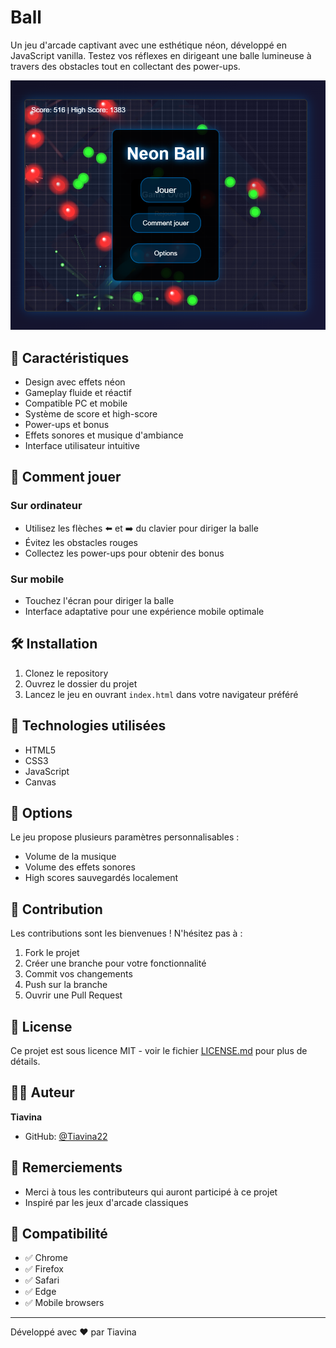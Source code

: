 # Ball

Un jeu d'arcade captivant avec une esthétique néon, développé en JavaScript vanilla. Testez vos réflexes en dirigeant une balle lumineuse à travers des obstacles tout en collectant des power-ups.

![Ball](screenshots/gameplay.png)

## 🌟 Caractéristiques

- Design avec effets néon
- Gameplay fluide et réactif
- Compatible PC et mobile
- Système de score et high-score
- Power-ups et bonus
- Effets sonores et musique d'ambiance
- Interface utilisateur intuitive

## 🎯 Comment jouer

### Sur ordinateur
- Utilisez les flèches ⬅️ et ➡️ du clavier pour diriger la balle
- Évitez les obstacles rouges
- Collectez les power-ups pour obtenir des bonus

### Sur mobile
- Touchez l'écran pour diriger la balle
- Interface adaptative pour une expérience mobile optimale

## 🛠️ Installation

1. Clonez le repository
2. Ouvrez le dossier du projet
3. Lancez le jeu en ouvrant `index.html` dans votre navigateur préféré

## 🔧 Technologies utilisées

- HTML5
- CSS3
- JavaScript
- Canvas

## 🎵 Options

Le jeu propose plusieurs paramètres personnalisables :
- Volume de la musique
- Volume des effets sonores
- High scores sauvegardés localement

## 🤝 Contribution

Les contributions sont les bienvenues ! N'hésitez pas à :
1. Fork le projet
2. Créer une branche pour votre fonctionnalité
3. Commit vos changements
4. Push sur la branche
5. Ouvrir une Pull Request

## 📝 License

Ce projet est sous licence MIT - voir le fichier [LICENSE.md](LICENSE.md) pour plus de détails.

## 👨‍💻 Auteur

**Tiavina**
- GitHub: [@Tiavina22](https://github.com/Tiavina22)

## 🙏 Remerciements

- Merci à tous les contributeurs qui auront participé à ce projet
- Inspiré par les jeux d'arcade classiques

## 📱 Compatibilité

- ✅ Chrome
- ✅ Firefox
- ✅ Safari
- ✅ Edge
- ✅ Mobile browsers

---
Développé avec ❤️ par Tiavina